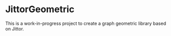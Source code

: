 # JittorGeometric
This is a work-in-progress project to create a graph geometric library based on Jittor.

